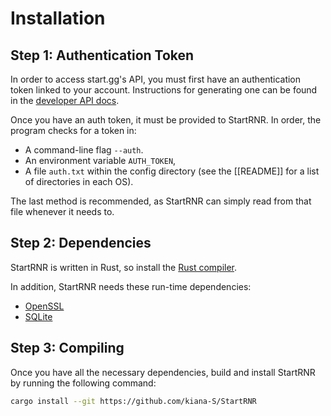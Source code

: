 # Installation

## Step 1: Authentication Token

In order to access start.gg's API, you must first have an authentication token
linked to your account. Instructions for generating one can be found in the
[developer API docs](https://developer.start.gg/docs/authentication).

Once you have an auth token, it must be provided to StartRNR. In order, the
program checks for a token in:

- A command-line flag `--auth`.
- An environment variable `AUTH_TOKEN`,
- A file `auth.txt` within the config directory (see the [[README]] for a list
  of directories in each OS).

The last method is recommended, as StartRNR can simply read from that file
whenever it needs to.

## Step 2: Dependencies

StartRNR is written in Rust, so install the [Rust
compiler](https://www.rust-lang.org/tools/install).

In addition, StartRNR needs these run-time dependencies:

- [OpenSSL](https://www.openssl.org/)
- [SQLite](https://www.sqlite.org/)

## Step 3: Compiling

Once you have all the necessary dependencies, build and install StartRNR by
running the following command:

``` sh
cargo install --git https://github.com/kiana-S/StartRNR
```

